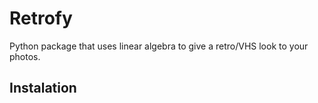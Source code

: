 # Retrofy
Python package that uses linear algebra to give a retro/VHS look to your photos.

## Instalation
